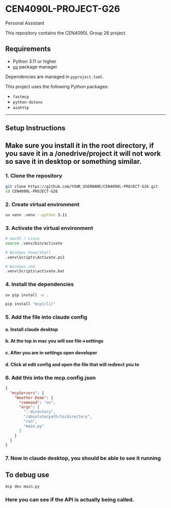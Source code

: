 # CEN4090L-PROJECT-G26
Personal Assistant

This repository contains the CEN4090L Group 26 project.

## Requirements

- Python 3.11 or higher
- [uv](https://github.com/astral-sh/uv) package manager

Dependencies are managed in `pyproject.toml`.

This project uses the following Python packages:

- `fastmcp`  
- `python-dotenv`  
- `aiohttp`  

---

## Setup Instructions

## Make sure you install it in the root directory, if you save it in a /onedrive/project it will not work so save it in desktop or something similar.

### 1. Clone the repository

```bash
git clone https://github.com/YOUR_USERNAME/CEN4090L-PROJECT-G26.git
cd CEN4090L-PROJECT-G26
```


### 2. Create virtual environment 
```bash
uv venv .venv --python 3.11
```

### 3. Activate the virtual environment 
```bash
# macOS / Linux
source .venv/bin/activate

# Windows PowerShell
.venv\Scripts\Activate.ps1

# Windows cmd
.venv\Scripts\activate.bat

```

### 4. Install the dependencies
```bash
uv pip install -e .

pip install "mcp[cli]"
```


### 5. Add the file into claude config
#### a. Install claude desktop 
#### b. At the top in mac you will see file->settings
#### c. After you are in settings open developer 
#### d. Click at edit config and open the file that will redirect you to

### 6. Add this into the mcp.config.json 
```json
{
  "mcpServers": {
    "Weather-Demo": {
      "command": "uv",
      "args": [
        "--directory",
        "/absolute/path/to/directory",
        "run",
        "main.py"
      ]
    }
  }
}
```

### 7. Now in claude desktop, you should be able to see it running 


## To debug use 
```bash
mcp dev main.py 
```
### Here you can see if the API is actually being called. 

